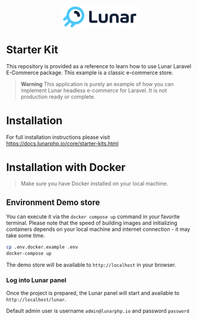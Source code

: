 <p align="center"><a href="https://lunarphp.io/" target="_blank"><img src="https://raw.githubusercontent.com/lunarphp/art/main/lunar-logo.svg" width="200" alt="Lunar"></a></p>

# Starter Kit

This repository is provided as a reference to learn how to use Lunar Laravel E-Commerce package. This example is a classic e-commerce store.

> **Warning**
> This application is purely an example of how you can implement Lunar headless e-commerce for Laravel. It is not production ready or complete.

# Installation

For full installation instructions please visit https://docs.lunarphp.io/core/starter-kits.html

# Installation with Docker

> Make sure you have Docker installed on your local machine.

## Environment Demo store

You can execute it via the `docker compose up` command in your favorite terminal. 
Please note that the speed of building images and initializing containers depends on your local machine and internet connection - it may take some time. 

```bash
cp .env.docker.example .env
docker-compose up
```

The demo store will be available to `http://localhost` in your browser.

###  Log into Lunar panel

Once the project is prepared, the Lunar panel will start and available to `http://localhost/lunar`. 

Default admin user is username `admin@lunarphp.io` and password `password`
